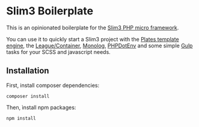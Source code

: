 # Slim3 Boilerplate

This is an opinionated boilerplate for the [Slim3 PHP micro framework](http://www.slimframework.com/).

You can use it to quickly start a Slim3 project with the [Plates template engine](http://platesphp.com/engine/), the [League/Container](http://container.thephpleague.com/), [Monolog](https://seldaek.github.io/monolog/), [PHPDotEnv](https://github.com/vlucas/phpdotenv) and some simple [Gulp](http://gulpjs.com/) tasks for your SCSS and javascript needs.

## Installation

First, install composer dependencies:

`composer install`

Then, ìnstall npm packages:

`npm install`
